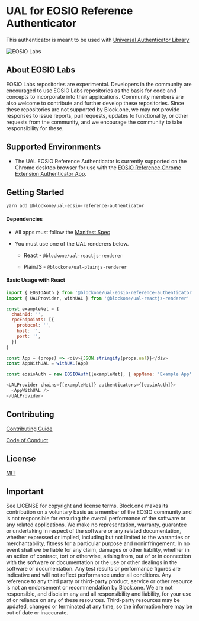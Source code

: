 # UAL for EOSIO Reference Authenticator

This authenticator is meant to be used with [Universal Authenticator Library](https://github.com/EOSIO/universal-authenticator-library)

![EOSIO Labs](https://img.shields.io/badge/EOSIO-Labs-5cb3ff.svg)

## About EOSIO Labs

EOSIO Labs repositories are experimental.  Developers in the community are encouraged to use EOSIO Labs repositories as the basis for code and concepts to incorporate into their applications. Community members are also welcome to contribute and further develop these repositories. Since these repositories are not supported by Block.one, we may not provide responses to issue reports, pull requests, updates to functionality, or other requests from the community, and we encourage the community to take responsibility for these.

## Supported Environments

* The UAL EOSIO Reference Authenticator is currently supported on the Chrome desktop browser for use with the [EOSIO Reference Chrome Extension Authenticator App](https://github.com/EOSIO/eosio-reference-chrome-extension-authenticator-app).

## Getting Started

`yarn add @blockone/ual-eosio-reference-authenticator`

#### Dependencies

* All apps must follow the [Manifest Spec](https://github.com/EOSIO/manifest-spec)

* You must use one of the UAL renderers below.

  * React - `@blockone/ual-reactjs-renderer`

  * PlainJS - `@blockone/ual-plainjs-renderer`


#### Basic Usage with React

```javascript
import { EOSIOAuth } from '@blockone/ual-eosio-reference-authenticator'
import { UALProvider, withUAL } from '@blockone/ual-reactjs-renderer'

const exampleNet = {
  chainId: '',
  rpcEndpoints: [{
    protocol: '',
    host: '',
    port: '',
  }]
}

const App = (props) => <div>{JSON.stringify(props.ual)}</div>
const AppWithUAL = withUAL(App)

const eosioAuth = new EOSIOAuth([exampleNet], { appName: 'Example App' })

<UALProvider chains={[exampleNet]} authenticators={[eosioAuth]}>
  <AppWithUAL />
</UALProvider>
```
    
## Contributing

[Contributing Guide](https://github.com/EOSIO/ual-eosio-reference-authenticator/blob/develop/CONTRIBUTING.md)

[Code of Conduct](https://github.com/EOSIO/ual-eosio-reference-authenticator/blob/develop/CONTRIBUTING.md#conduct)

## License

[MIT](https://github.com/EOSIO/ual-eosio-reference-authenticator/blob/develop/LICENSE)

## Important

See LICENSE for copyright and license terms.  Block.one makes its contribution on a voluntary basis as a member of the EOSIO community and is not responsible for ensuring the overall performance of the software or any related applications.  We make no representation, warranty, guarantee or undertaking in respect of the software or any related documentation, whether expressed or implied, including but not limited to the warranties or merchantability, fitness for a particular purpose and noninfringement. In no event shall we be liable for any claim, damages or other liability, whether in an action of contract, tort or otherwise, arising from, out of or in connection with the software or documentation or the use or other dealings in the software or documentation.  Any test results or performance figures are indicative and will not reflect performance under all conditions.  Any reference to any third party or third-party product, service or other resource is not an endorsement or recommendation by Block.one.  We are not responsible, and disclaim any and all responsibility and liability, for your use of or reliance on any of these resources. Third-party resources may be updated, changed or terminated at any time, so the information here may be out of date or inaccurate.
